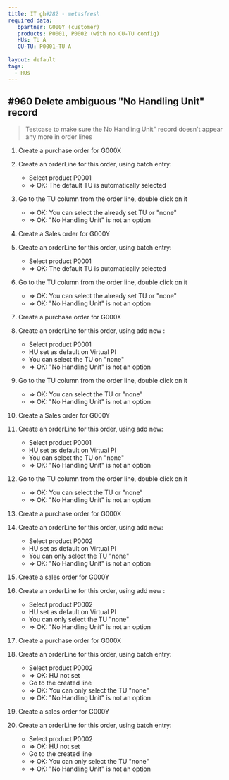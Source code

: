 ```yaml
---
title: IT gh#282 - metasfresh
required data:
   bpartner: G000Y (customer)
   products: P0001, P0002 (with no CU-TU config)
   HUs: TU A
   CU-TU: P0001-TU A
 
layout: default
tags:
  - HUs
---
```

## #960 Delete ambiguous "No Handling Unit" record 

> Testcase to make sure the No Handling Unit" record doesn't appear any more in order lines


1. Create a purchase order for G000X

2. Create an orderLine for this order, using batch entry:
    * Select product P0001
    * => OK: The default TU is automatically selected
    
3. Go to the TU column from the order line, double click on it
    * => OK: You can select the already set TU or "none"
    * => OK: "No Handling Unit" is not an option
    
4. Create a Sales order for G000Y

5. Create an orderLine for this order, using batch entry:
    * Select product P0001
    * => OK: The default TU is automatically selected
    
6. Go to the TU column from the order line, double click on it
    * => OK: You can select the already set TU or "none"
    * => OK: "No Handling Unit" is not an option
    
7. Create a purchase order for G000X

8. Create an orderLine for this order, using add new :
    * Select product P0001
    * HU set as default on Virtual PI
    * You can select the TU on "none" 
    * => OK: "No Handling Unit" is not an option
    
9. Go to the TU column from the order line, double click on it
    * => OK: You can select the TU or "none"
    * => OK: "No Handling Unit" is not an option

10. Create a Sales order for G000Y

11. Create an orderLine for this order, using add new:
    * Select product P0001
    * HU set as default on Virtual PI
    * You can select the TU on "none" 
    * => OK: "No Handling Unit" is not an option
    
12. Go to the TU column from the order line, double click on it
    * => OK: You can select the TU or "none"
    * => OK: "No Handling Unit" is not an option
    
13. Create a purchase order for G000X

14. Create an orderLine for this order, using add new:
    * Select product P0002
    * HU set as default on Virtual PI
    * You can only select the TU  "none" 
    * => OK: "No Handling Unit" is not an option
    
15. Create a sales order for G000Y

16. Create an orderLine for this order, using add new :
    * Select product P0002
    * HU set as default on Virtual PI
    * You can only select the TU  "none" 
    * => OK: "No Handling Unit" is not an option
    
17. Create a purchase order for G000X

18. Create an orderLine for this order, using batch entry:
    * Select product P0002
    * => OK: HU not set
    * Go to the created line
    * => OK: You can only select the TU  "none" 
    * => OK: "No Handling Unit" is not an option
    
19. Create a sales order for G000Y

20. Create an orderLine for this order, using batch entry:
    * Select product P0002
    * => OK: HU not set
    * Go to the created line
    * => OK: You can only select the TU  "none" 
    * => OK: "No Handling Unit" is not an option
    
    
